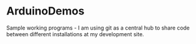 # ArduinoDemos
Sample working programs - I am using git as a central hub to share code between different installations at my development site.
